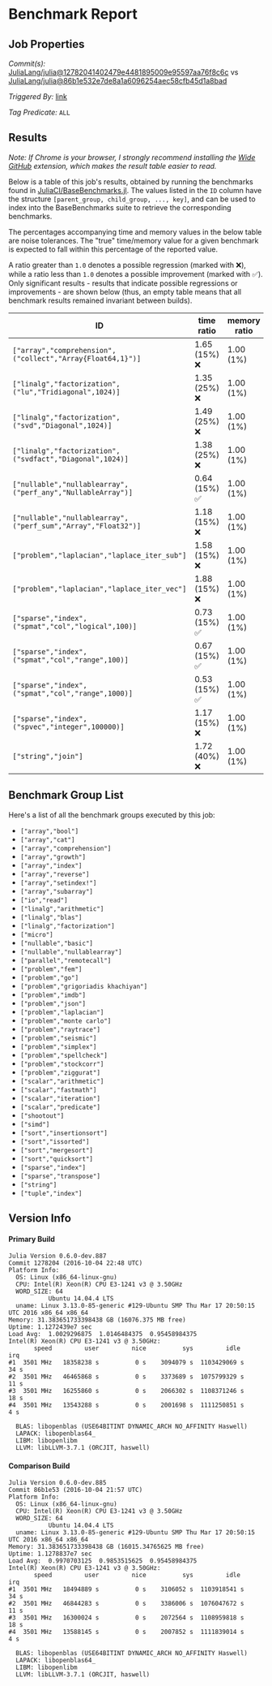 # Benchmark Report

## Job Properties

*Commit(s):* [JuliaLang/julia@12782041402479e4481895009e95597aa76f8c6c](https://github.com/JuliaLang/julia/commit/12782041402479e4481895009e95597aa76f8c6c) vs [JuliaLang/julia@86b1e532e7de8a1a6096254aec58cfb45d1a8bad](https://github.com/JuliaLang/julia/commit/86b1e532e7de8a1a6096254aec58cfb45d1a8bad)

*Triggered By:* [link](https://github.com/JuliaLang/julia/pull/18793)

*Tag Predicate:* `ALL`

## Results

*Note: If Chrome is your browser, I strongly recommend installing the [Wide GitHub](https://chrome.google.com/webstore/detail/wide-github/kaalofacklcidaampbokdplbklpeldpj?hl=en)
extension, which makes the result table easier to read.*

Below is a table of this job's results, obtained by running the benchmarks found in
[JuliaCI/BaseBenchmarks.jl](https://github.com/JuliaCI/BaseBenchmarks.jl). The values
listed in the `ID` column have the structure `[parent_group, child_group, ..., key]`,
and can be used to index into the BaseBenchmarks suite to retrieve the corresponding
benchmarks.

The percentages accompanying time and memory values in the below table are noise tolerances. The "true"
time/memory value for a given benchmark is expected to fall within this percentage of the reported value.

A ratio greater than `1.0` denotes a possible regression (marked with :x:), while a ratio less
than `1.0` denotes a possible improvement (marked with :white_check_mark:). Only significant results - results
that indicate possible regressions or improvements - are shown below (thus, an empty table means that all
benchmark results remained invariant between builds).

| ID | time ratio | memory ratio |
|----|------------|--------------|
| `["array","comprehension",("collect","Array{Float64,1}")]` | 1.65 (15%) :x: | 1.00 (1%)  |
| `["linalg","factorization",("lu","Tridiagonal",1024)]` | 1.35 (25%) :x: | 1.00 (1%)  |
| `["linalg","factorization",("svd","Diagonal",1024)]` | 1.49 (25%) :x: | 1.00 (1%)  |
| `["linalg","factorization",("svdfact","Diagonal",1024)]` | 1.38 (25%) :x: | 1.00 (1%)  |
| `["nullable","nullablearray",("perf_any","NullableArray")]` | 0.64 (15%) :white_check_mark: | 1.00 (1%)  |
| `["nullable","nullablearray",("perf_sum","Array","Float32")]` | 1.18 (15%) :x: | 1.00 (1%)  |
| `["problem","laplacian","laplace_iter_sub"]` | 1.58 (15%) :x: | 1.00 (1%)  |
| `["problem","laplacian","laplace_iter_vec"]` | 1.88 (15%) :x: | 1.00 (1%)  |
| `["sparse","index",("spmat","col","logical",100)]` | 0.73 (15%) :white_check_mark: | 1.00 (1%)  |
| `["sparse","index",("spmat","col","range",100)]` | 0.67 (15%) :white_check_mark: | 1.00 (1%)  |
| `["sparse","index",("spmat","col","range",1000)]` | 0.53 (15%) :white_check_mark: | 1.00 (1%)  |
| `["sparse","index",("spvec","integer",100000)]` | 1.17 (15%) :x: | 1.00 (1%)  |
| `["string","join"]` | 1.72 (40%) :x: | 1.00 (1%)  |

## Benchmark Group List

Here's a list of all the benchmark groups executed by this job:

- `["array","bool"]`
- `["array","cat"]`
- `["array","comprehension"]`
- `["array","growth"]`
- `["array","index"]`
- `["array","reverse"]`
- `["array","setindex!"]`
- `["array","subarray"]`
- `["io","read"]`
- `["linalg","arithmetic"]`
- `["linalg","blas"]`
- `["linalg","factorization"]`
- `["micro"]`
- `["nullable","basic"]`
- `["nullable","nullablearray"]`
- `["parallel","remotecall"]`
- `["problem","fem"]`
- `["problem","go"]`
- `["problem","grigoriadis khachiyan"]`
- `["problem","imdb"]`
- `["problem","json"]`
- `["problem","laplacian"]`
- `["problem","monte carlo"]`
- `["problem","raytrace"]`
- `["problem","seismic"]`
- `["problem","simplex"]`
- `["problem","spellcheck"]`
- `["problem","stockcorr"]`
- `["problem","ziggurat"]`
- `["scalar","arithmetic"]`
- `["scalar","fastmath"]`
- `["scalar","iteration"]`
- `["scalar","predicate"]`
- `["shootout"]`
- `["simd"]`
- `["sort","insertionsort"]`
- `["sort","issorted"]`
- `["sort","mergesort"]`
- `["sort","quicksort"]`
- `["sparse","index"]`
- `["sparse","transpose"]`
- `["string"]`
- `["tuple","index"]`

## Version Info

#### Primary Build

```
Julia Version 0.6.0-dev.887
Commit 1278204 (2016-10-04 22:48 UTC)
Platform Info:
  OS: Linux (x86_64-linux-gnu)
  CPU: Intel(R) Xeon(R) CPU E3-1241 v3 @ 3.50GHz
  WORD_SIZE: 64
           Ubuntu 14.04.4 LTS
  uname: Linux 3.13.0-85-generic #129-Ubuntu SMP Thu Mar 17 20:50:15 UTC 2016 x86_64 x86_64
Memory: 31.383651733398438 GB (16076.375 MB free)
Uptime: 1.1272439e7 sec
Load Avg:  1.0029296875  1.0146484375  0.95458984375
Intel(R) Xeon(R) CPU E3-1241 v3 @ 3.50GHz: 
       speed         user         nice          sys         idle          irq
#1  3501 MHz   18358238 s          0 s    3094079 s  1103429069 s         34 s
#2  3501 MHz   46465868 s          0 s    3373689 s  1075799329 s         11 s
#3  3501 MHz   16255860 s          0 s    2066302 s  1108371246 s         18 s
#4  3501 MHz   13543288 s          0 s    2001698 s  1111250851 s          4 s

  BLAS: libopenblas (USE64BITINT DYNAMIC_ARCH NO_AFFINITY Haswell)
  LAPACK: libopenblas64_
  LIBM: libopenlibm
  LLVM: libLLVM-3.7.1 (ORCJIT, haswell)

```

#### Comparison Build

```
Julia Version 0.6.0-dev.885
Commit 86b1e53 (2016-10-04 21:57 UTC)
Platform Info:
  OS: Linux (x86_64-linux-gnu)
  CPU: Intel(R) Xeon(R) CPU E3-1241 v3 @ 3.50GHz
  WORD_SIZE: 64
           Ubuntu 14.04.4 LTS
  uname: Linux 3.13.0-85-generic #129-Ubuntu SMP Thu Mar 17 20:50:15 UTC 2016 x86_64 x86_64
Memory: 31.383651733398438 GB (16015.34765625 MB free)
Uptime: 1.1278837e7 sec
Load Avg:  0.9970703125  0.9853515625  0.95458984375
Intel(R) Xeon(R) CPU E3-1241 v3 @ 3.50GHz: 
       speed         user         nice          sys         idle          irq
#1  3501 MHz   18494889 s          0 s    3106052 s  1103918541 s         34 s
#2  3501 MHz   46844283 s          0 s    3386006 s  1076047672 s         11 s
#3  3501 MHz   16300024 s          0 s    2072564 s  1108959818 s         18 s
#4  3501 MHz   13588145 s          0 s    2007852 s  1111839014 s          4 s

  BLAS: libopenblas (USE64BITINT DYNAMIC_ARCH NO_AFFINITY Haswell)
  LAPACK: libopenblas64_
  LIBM: libopenlibm
  LLVM: libLLVM-3.7.1 (ORCJIT, haswell)

```
